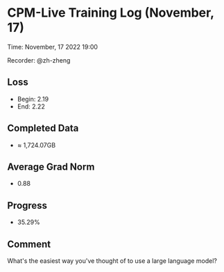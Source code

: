 
# CPM-Live Training Log (November, 17)

Time: November, 17 2022 19:00

Recorder: @zh-zheng

## Loss
- Begin: 2.19
- End: 2.22
	
## Completed Data
- $\approx$ 1,724.07GB

## Average Grad Norm
- 0.88

## Progress
- 35.29%

## Comment

What's the easiest way you've thought of to use a large language model?
